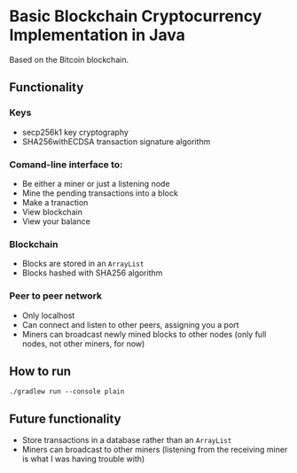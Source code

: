 # Basic Blockchain Cryptocurrency Implementation in Java

Based on the Bitcoin blockchain.

## Functionality

### Keys

- secp256k1 key cryptography
- SHA256withECDSA transaction signature algorithm

### Comand-line interface to:

- Be either a miner or just a listening node
- Mine the pending transactions into a block
- Make a tranaction
- View blockchain
- View your balance

### Blockchain

- Blocks are stored in an `ArrayList`
- Blocks hashed with SHA256 algorithm

### Peer to peer network

- Only localhost
- Can connect and listen to other peers, assigning you a port
- Miners can broadcast newly mined blocks to other nodes (only full nodes, not other miners, for now)

## How to run

`./gradlew run --console plain`

## Future functionality

- Store transactions in a database rather than an `ArrayList`
- Miners can broadcast to other miners (listening from the receiving miner is what I was having trouble with)